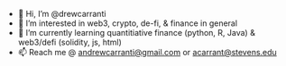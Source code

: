 - 👋 Hi, I’m @drewcarranti
- 👀 I’m interested in web3, crypto, de-fi, & finance in general
- 🌱 I’m currently learning quantitiative finance (python, R, Java) & web3/defi (solidity, js, html)
- 📫 Reach me @ andrewcarranti@gmail.com or acarrant@stevens.edu

<!---
drewcarranti/drewcarranti is a ✨ special ✨ repository because its `README.md` (this file) appears on your GitHub profile.
You can click the Preview link to take a look at your changes.
--->
